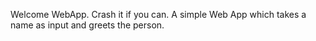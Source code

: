 Welcome WebApp. Crash it if you can.
A simple Web App which takes a name as input and greets the person.
